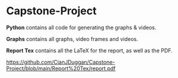 # Capstone-Project

**Python** contains all code for generating the graphs & videos.

**Graphs** contains all graphs, video frames and videos.

**Report Tex** contains all the LaTeX for the report, as well as the PDF.

https://github.com/CianJDuggan/Capstone-Project/blob/main/Report%20Tex/report.pdf
